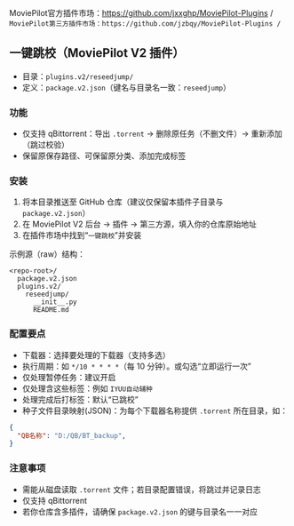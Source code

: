 MoviePilot官方插件市场：https://github.com/jxxghp/MoviePilot-Plugins /`
MoviePilot第三方插件市场：https://github.com/jzbqy/MoviePilot-Plugins /`

## 一键跳校（MoviePilot V2 插件）
- 目录：`plugins.v2/reseedjump/`
- 定义：`package.v2.json`（键名与目录名一致：`reseedjump`）

### 功能
- 仅支持 qBittorrent：导出 `.torrent` → 删除原任务（不删文件）→ 重新添加（跳过校验）
- 保留原保存路径、可保留原分类、添加完成标签

### 安装
1. 将本目录推送至 GitHub 仓库（建议仅保留本插件子目录与 `package.v2.json`）
2. 在 MoviePilot V2 后台 → 插件 → 第三方源，填入你的仓库原始地址
3. 在插件市场中找到“`一键跳校`”并安装

示例源（raw）结构：
```
<repo-root>/
  package.v2.json
  plugins.v2/
    reseedjump/
      __init__.py
      README.md
```

### 配置要点
- 下载器：选择要处理的下载器（支持多选）
- 执行周期：如 `*/10 * * * *`（每 10 分钟）。或勾选“立即运行一次”
- 仅处理暂停任务：建议开启
- 仅处理含这些标签：例如 `IYUU自动辅种`
- 处理完成后打标签：默认“已跳校”
- 种子文件目录映射(JSON)：为每个下载器名称提供 `.torrent` 所在目录，如：
```json
{
  "QB名称": "D:/QB/BT_backup",
}
```

### 注意事项
- 需能从磁盘读取 `.torrent` 文件；若目录配置错误，将跳过并记录日志
- 仅支持 qBittorrent
- 若你仓库含多插件，请确保 `package.v2.json` 的键与目录名一一对应


